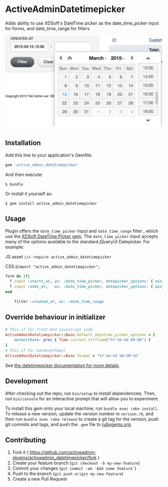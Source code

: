 # ActiveAdminDatetimepicker

Adds ability to use XDSoft's DateTime picker as the date_time_picker input for forms, and date_time_range for filters


![ActiveAdminDatetimepicker](https://raw.githubusercontent.com/ActiveAdminPlugins/activeadmin_datetimepicker/master/screen/screen.png "ActiveAdminDatetimepicker")

## Installation

Add this line to your application's Gemfile:

```ruby
gem 'active_admin_datetimepicker'
```

And then execute:

    $ bundle

Or install it yourself as:

    $ gem install active_admin_datetimepicker

## Usage

Plugin  offers the `date_time_picker` input and `date_time_range` filter , which use the [XDSoft DateTime Picker gem](https://github.com/shekibobo/xdan-datetimepicker-rails).
The `date_time_picker` input accepts many of the options available to the standard jQueryUI Datepicker. For example:

 JS asset
 ```//= require active_admin_datetimepicker```

 CSS
 ```@import "active_admin_datetimepicker";```


```ruby
form do |f|
  f.input :starts_at, as: :date_time_picker, datepicker_options: { min_date: "2013-10-8",        max_date: "+3D" }
  f.input :ends_at,   as: :date_time_picker, datepicker_options: { min_date: 3.days.ago.to_date, max_date: "+1W +5D" }
end
```

```ruby
    filter :created_at, as: :date_time_range
```


## Override behaviour in initializer
```ruby
# This if for front-end javascript side
ActiveAdminDatetimepicker::Base.default_datetime_picker_options = {
    defaultDate: proc { Time.current.strftime("%Y-%m-%d 00:00") }
}
# This if for backend(Ruby)
ActiveAdminDatetimepicker::Base.format = "%Y-%m-%d %H:%M:%S"
```


See [the datetimepicker documentation for more details](http://xdsoft.net/jqplugins/datetimepicker/).


## Development

After checking out the repo, run `bin/setup` to install dependencies. Then, run `bin/console` for an interactive prompt that will allow you to experiment.

To install this gem onto your local machine, run `bundle exec rake install`. To release a new version, update the version number in `version.rb`, and then run `bundle exec rake release` to create a git tag for the version, push git commits and tags, and push the `.gem` file to [rubygems.org](https://rubygems.org).

## Contributing

1. Fork it ( https://github.com/activeadmin-plugins/activeadmin_datetimepicker/fork )
2. Create your feature branch (`git checkout -b my-new-feature`)
3. Commit your changes (`git commit -am 'Add some feature'`)
4. Push to the branch (`git push origin my-new-feature`)
5. Create a new Pull Request
